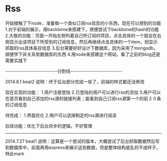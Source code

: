 Rss
===

开始接触了下node，准备做一个类似订阅rss信息的小东西，现在可以想到的功能
1.对于前端的展示，用backbone来搭建下，顺便尝试下backbone的hash的功能
2.大致的功能：页面一开始左侧列着自己所订阅的项目，点击具体的一个就会在右侧显示出该项目下所受到的订阅信息，然后再继续点击具体的一个item，则显示抓取的rss具体条目信息
3.后台需要好好设计下数据库，因为采用了mongodb，顺便学下非关系型数据库的东西
4.用node来搭建这个网站，看了之前的blog还是需要实践下


--------------------------分割线--------------------------

2014.8.1 beat2
说明：终于后台部分完成一些了，前端的样式都还没修改

现在实现的功能：
1.用户注册登陆
2.已登陆的用户可以进行rss的添加
3.用户可以在首页看到自己添加的rss源的链接列表；能看到自己订阅rss源第一个的前２０条的订阅信息

待完成：
1.界面优化
2.用户可以选择制定的rss源进行阅读

后续功能：优化下后台异步的逻辑。不好管理

---------------------------------------------------------
2014.7.27 beat1
说明：这算是一个尝试的版本，大概尝试了后台抓取数据然后写到数据库中，前面再用express来展示这些数据，但是整体结构是乱的不成样子，特此mark

